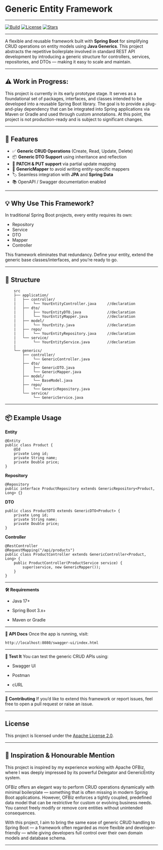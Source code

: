 # Generic Entity Framework

---

[![Build](https://img.shields.io/badge/build-passing-brightgreen?style=flat-square)](https://github.com/yourusername/generic-entity-framework/actions)
[![License](https://img.shields.io/badge/license-MIT-blue.svg?style=flat-square)](LICENSE)
[![Stars](https://img.shields.io/github/stars/Ani-D22/generic-entity-framework?style=social)](https://github.com/Ani-D22/generic-entity-framework)

---

A flexible and reusable framework built with **Spring Boot** for simplifying CRUD operations on entity models using **Java Generics**. This project abstracts the repetitive boilerplate involved in standard REST API development by introducing a generic structure for controllers, services, repositories, and DTOs — making it easy to scale and maintain.

---

## ⚠️ Work in Progress:

This project is currently in its early prototype stage. It serves as a foundational set of packages, interfaces, and classes intended to be developed into a reusable Spring Boot library. The goal is to provide a plug-and-play dependency that can be integrated into Spring applications via Maven or Gradle and used through custom annotations. At this point, the project is not production-ready and is subject to significant changes.

---

## 🚀 Features

- ✅ **Generic CRUD Operations** (Create, Read, Update, Delete)
- 📦 **Generic DTO Support** using inheritance and reflection
- 🔁 **PATCH & PUT support** via partial update mapping
- 🧩 **GenericMapper** to avoid writing entity-specific mappers
- 🏷️ Seamless integration with **JPA** and **Spring Data**
- 📚 OpenAPI / Swagger documentation enabled

---

## 💡 Why Use This Framework?

In traditional Spring Boot projects, every entity requires its own:
- Repository
- Service
- DTO
- Mapper
- Controller

This framework eliminates that redundancy. Define your entity, extend the generic base classes/interfaces, and you’re ready to go.

---

## 🧱 Structure

```
    src
    ├── application/
    |   ├── controller/
    |   │    └── YourEntityController.java     //declaration
    |   ├── dto/
    |   │    ├── YourEntityDTO.java            //declaration
    |   │    └── YourEntityMapper.java         //declaration
    |   ├── model/
    |   │    └── YourEntity.java               //declaration
    |   ├── repo/
    |   │    └── YourEntityRepository.java     //declaration
    |   └── service/
    |        └── YourEntityService.java        //declaration
    |
    └── generics/
        ├── controller/
        │    └── GenericController.java
        ├── dto/
        │    ├── GenericDTO.java
        │    └── GenericMapper.java
        ├── model/
        │    └── BaseModel.java
        ├── repo/
        │    └── GenericRepository.java
        └── service/
             └── GenericService.java
```

---

## 📦 Example Usage

**Entity**

```
@Entity
public class Product {
    @Id
    private Long id;
    private String name;
    private Double price;
}
```

**Repository**

```
@Repository
public interface ProductRepository extends GenericRepository<Product, Long> {}
```

**DTO**

```
public class ProductDTO extends GenericDTO<Product> {
    private Long id;
    private String name;
    private Double price;
}
```

**Controller**

```
@RestController
@RequestMapping("/api/products")
public class ProductController extends GenericController<Product, Long> {
    public ProductController(ProductService service) {
        super(service, new GenericMapper());
    }
}
```
---

**🛠️ Requirements**

- Java 17+

- Spring Boot 3.x+

- Maven or Gradle

---

**📄 API Docs**
Once the app is running, visit:

```
http://localhost:8080/swagger-ui/index.html
```
---

**🧪 Test It**
You can test the generic CRUD APIs using:

- Swagger UI

- Postman

- cURL

---

**🤝 Contributing**
If you’d like to extend this framework or report issues, feel free to open a pull request or raise an issue.

---

## License

This project is licensed under the [Apache License 2.0](LICENSE).

---

## 🧠 Inspiration & Honourable Mention

This project is inspired by my experience working with Apache OFBiz, where I was deeply impressed by its powerful Delegator and GenericEntity system.

OFBiz offers an elegant way to perform CRUD operations dynamically with minimal boilerplate — something that is often missing in modern Spring Boot applications. However, OFBiz enforces a tightly coupled, predefined data model that can be restrictive for custom or evolving business needs. You cannot freely modify or remove core entities without unintended consequences.

With this project, I aim to bring the same ease of generic CRUD handling to Spring Boot — a framework often regarded as more flexible and developer-friendly — while giving developers full control over their own domain models and database schema.

---
